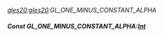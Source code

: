 _[gles20](../../modules/gles20/gles20-module.md):[gles20](../../modules/gles20/gles20-module.md).GL\_ONE\_MINUS\_CONSTANT\_ALPHA_
##### Const GL\_ONE\_MINUS\_CONSTANT\_ALPHA:[Int](../../modules/wonkey/wonkey-types-int.md)
